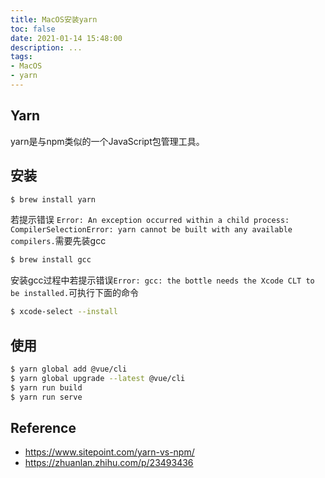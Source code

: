 ```yaml
---
title: MacOS安装yarn
toc: false
date: 2021-01-14 15:48:00
description: ...
tags:
- MacOS
- yarn
---
```


## Yarn

yarn是与npm类似的一个JavaScript包管理工具。

## 安装

```bash
$ brew install yarn
```

若提示错误 `Error: An exception occurred within a child process: CompilerSelectionError: yarn cannot be built with any available compilers.`需要先装gcc

```bash
$ brew install gcc
```

安装gcc过程中若提示错误`Error: gcc: the bottle needs the Xcode CLT to be installed.`可执行下面的命令

```bash
$ xcode-select --install
```

## 使用

```bash
$ yarn global add @vue/cli
$ yarn global upgrade --latest @vue/cli
$ yarn run build
$ yarn run serve
```

## Reference

- https://www.sitepoint.com/yarn-vs-npm/
- https://zhuanlan.zhihu.com/p/23493436

